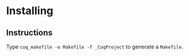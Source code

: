 # Installing

## Instructions

Type `coq_makefile -o Makefile -f _CoqProject` to generate a `Makefile`.
